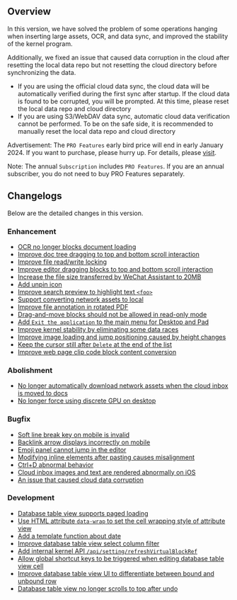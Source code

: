 ## Overview

In this version, we have solved the problem of some operations hanging when inserting large assets, OCR, and data sync, and improved the stability of the kernel program.

Additionally, we fixed an issue that caused data corruption in the cloud after resetting the local data repo but not resetting the cloud directory before synchronizing the data.

* If you are using the official cloud data sync, the cloud data will be automatically verified during the first sync after startup. If the cloud data is found to be corrupted, you will be prompted. At this time, please reset the local data repo and cloud directory
* If you are using S3/WebDAV data sync, automatic cloud data verification cannot be performed. To be on the safe side, it is recommended to manually reset the local data repo and cloud directory

Advertisement: The `PRO Features` early bird price will end in early January 2024. If you want to purchase, please hurry up. For details, please [visit](https://b3log.org/siyuan/en/pricing.html).

Note: The annual `Subscription` includes `PRO Features`. If you are an annual subscriber, you do not need to buy PRO Features separately.

## Changelogs

Below are the detailed changes in this version.

### Enhancement

* [OCR no longer blocks document loading](https://github.com/siyuan-note/siyuan/issues/9230)
* [Improve doc tree dragging to top and bottom scroll interaction](https://github.com/siyuan-note/siyuan/issues/9516)
* [Improve file read/write locking](https://github.com/siyuan-note/siyuan/issues/9748)
* [Improve editor dragging blocks to top and bottom scroll interaction](https://github.com/siyuan-note/siyuan/issues/9813)
* [Increase the file size transferred by WeChat Assistant to 20MB](https://github.com/siyuan-note/siyuan/issues/9816)
* [Add unpin icon](https://github.com/siyuan-note/siyuan/issues/9819)
* [Improve search preview to highlight text `<foo>`](https://github.com/siyuan-note/siyuan/issues/9821)
* [Support converting network assets to local](https://github.com/siyuan-note/siyuan/issues/9826)
* [Improve file annotation in rotated PDF](https://github.com/siyuan-note/siyuan/issues/9831)
* [Drag-and-move blocks should not be allowed in read-only mode](https://github.com/siyuan-note/siyuan/issues/9835)
* [Add `Exit the application` to the main menu for Desktop and Pad](https://github.com/siyuan-note/siyuan/issues/9840)
* [Improve kernel stability by eliminating some data races](https://github.com/siyuan-note/siyuan/issues/9842)
* [Improve image loading and jump positioning caused by height changes](https://github.com/siyuan-note/siyuan/issues/9856)
* [Keep the cursor still after `Delete` at the end of the list](https://github.com/siyuan-note/siyuan/issues/9863)
* [Improve web page clip code block content conversion](https://github.com/siyuan-note/siyuan/issues/9865)

### Abolishment

* [No longer automatically download network assets when the cloud inbox is moved to docs](https://github.com/siyuan-note/siyuan/issues/9827)
* [No longer force using discrete GPU on desktop](https://github.com/siyuan-note/siyuan/issues/9845)

### Bugfix

* [Soft line break key on mobile is invalid](https://github.com/siyuan-note/siyuan/issues/9822)
* [Backlink arrow displays incorrectly on mobile](https://github.com/siyuan-note/siyuan/issues/9833)
* [Emoji panel cannot jump in the editor](https://github.com/siyuan-note/siyuan/issues/9837)
* [Modifying inline elements after pasting causes misalignment](https://github.com/siyuan-note/siyuan/issues/9839)
* [Ctrl+D abnormal behavior](https://github.com/siyuan-note/siyuan/issues/9841)
* [Cloud inbox images and text are rendered abnormally on iOS](https://github.com/siyuan-note/siyuan/issues/9844)
* [An issue that caused cloud data corruption](https://github.com/siyuan-note/siyuan/issues/9846)

### Development

* [Database table view supports paged loading](https://github.com/siyuan-note/siyuan/issues/9424)
* [Use HTML attribute `data-wrap` to set the cell wrapping style of attribute view](https://github.com/siyuan-note/siyuan/pull/9814)
* [Add a template function about date](https://github.com/siyuan-note/siyuan/pull/9815)
* [Improve database table view select column filter](https://github.com/siyuan-note/siyuan/issues/9820)
* [Add internal kernel API `/api/setting/refreshVirtualBlockRef`](https://github.com/siyuan-note/siyuan/issues/9829)
* [Allow global shortcut keys to be triggered when editing database table view cell](https://github.com/siyuan-note/siyuan/issues/9848)
* [Improve database table view UI to differentiate between bound and unbound row](https://github.com/siyuan-note/siyuan/issues/9849)
* [Database table view no longer scrolls to top after undo](https://github.com/siyuan-note/siyuan/issues/9862)
